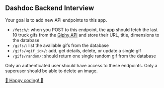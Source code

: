 ## Dashdoc Backend Interview

Your goal is to add new API endpoints to this app.

- `/fetch/`: when you POST to this endpoint, the app should fetch the last 10 truck gifs from the [Giphy API](https://github.com/Giphy/GiphyAPI) and store their URL, title, dimensions to the database
- `/gifs/`: list the available gifs from the database
- `/gifs/<gif_id>/`: add, get details, delete, or update a single gif
- `/gifs/random/`: should return one single random gif from the database

Only an authenticated user should have access to these endpoints. Only a superuser should be able to delete an image.

[:truck: Happy coding! :truck:](http://media1.giphy.com/media/2G4flVpbo6RmE/giphy.gif)
